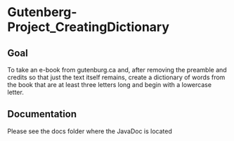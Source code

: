 # Gutenberg-Project_CreatingDictionary

## Goal
To take an e-book from gutenburg.ca and, after removing the preamble and credits so that just the text itself remains, create a dictionary of words from the book that are at least three letters long and begin with a lowercase letter.

## Documentation
Please see the docs folder where the JavaDoc is located